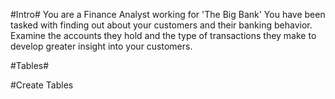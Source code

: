 #Intro#
You are a Finance Analyst working for 'The Big Bank'
You have been tasked with finding out about your customers and their banking behavior. Examine the accounts they hold and the type of transactions they make to develop greater insight into your customers.

#Tables#


#Create Tables
```

```
